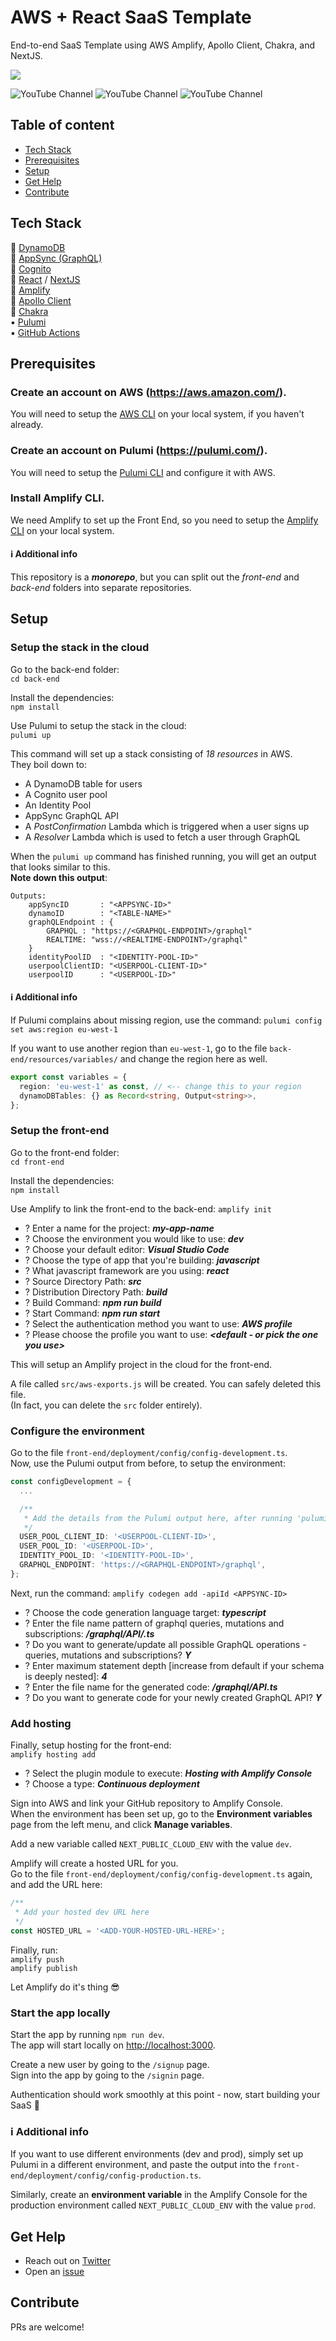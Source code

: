 # AWS + React SaaS Template

End-to-end SaaS Template using AWS Amplify, Apollo Client, Chakra, and NextJS.

![](https://imgur.com/0Q8LTqa.png)

![YouTube Channel](https://img.shields.io/youtube/views/SUjTIX0a1PM?style=social)
![YouTube Channel](https://img.shields.io/youtube/likes/SUjTIX0a1PM?style=social)
![YouTube Channel](https://img.shields.io/youtube/channel/subscribers/UCMo28ATCDU0Kn9dpilAF79Q?style=social)

## Table of content

- [Tech Stack](#tech-stack)
- [Prerequisites](#prerequisites)
- [Setup](#setup)
- [Get Help](#get-help)
- [Contribute](#contribute)

## Tech Stack

🔹 [DynamoDB](https://aws.amazon.com/dynamodb/)  
🔹 [AppSync (GraphQL)](https://aws.amazon.com/appsync/)  
🔹 [Cognito](https://aws.amazon.com/cognito/)  
🔸 [React](https://reactjs.org) / [NextJS](https://nextjs.org/)  
🔸 [Amplify](https://aws.amazon.com/amplify/)  
🔸 [Apollo Client](https://www.apollographql.com/docs/react/get-started/setup/)  
🔸 [Chakra](https://chakra-ui.com/)  
▪️ [Pulumi](https://pulumi.com/)  
▪️ [GitHub Actions](https://github.com/features/actions)  

## Prerequisites

### Create an account on AWS (https://aws.amazon.com/).

You will need to setup the [AWS CLI](https://docs.aws.amazon.com/cli/latest/userguide/getting-started-install.html) on your local system, if you haven't already.

### Create an account on Pulumi (https://pulumi.com/).

You will need to setup the [Pulumi CLI](https://www.pulumi.com/docs/get-started/aws/begin/) and configure it with AWS.

### Install Amplify CLI.

We need Amplify to set up the Front End, so you need to setup the [Amplify CLI](https://docs.amplify.aws/cli/start/install/) on your local system.

#### ℹ️ Additional info

This repository is a **_monorepo_**, but you can split out the _front-end_ and _back-end_ folders into separate repositories.

## Setup

### Setup the stack in the cloud

Go to the back-end folder:  
`cd back-end`

Install the dependencies:  
`npm install`

Use Pulumi to setup the stack in the cloud:  
`pulumi up`

This command will set up a stack consisting of _18 resources_ in AWS.  
They boil down to:

- A DynamoDB table for users
- A Cognito user pool
- An Identity Pool
- AppSync GraphQL API
- A _PostConfirmation_ Lambda which is triggered when a user signs up
- A _Resolver_ Lambda which is used to fetch a user through GraphQL

When the `pulumi up` command has finished running, you will get an output that looks similar to this.  
**Note down this output**:

```console
Outputs:
    appSyncID       : "<APPSYNC-ID>"
    dynamoID        : "<TABLE-NAME>"
    graphQLEndpoint : {
        GRAPHQL : "https://<GRAPHQL-ENDPOINT>/graphql"
        REALTIME: "wss://<REALTIME-ENDPOINT>/graphql"
    }
    identityPoolID  : "<IDENTITY-POOL-ID>"
    userpoolClientID: "<USERPOOL-CLIENT-ID>"
    userpoolID      : "<USERPOOL-ID>"

```

#### ℹ️ Additional info

If Pulumi complains about missing region, use the command:
`pulumi config set aws:region eu-west-1`

If you want to use another region than `eu-west-1`, go to the file `back-end/resources/variables/` and change the region here as well.

```typescript
export const variables = {
  region: 'eu-west-1' as const, // <-- change this to your region
  dynamoDBTables: {} as Record<string, Output<string>>,
};
```

### Setup the front-end

Go to the front-end folder:  
`cd front-end`

Install the dependencies:  
`npm install`

Use Amplify to link the front-end to the back-end:
`amplify init`

- ? Enter a name for the project: **_my-app-name_**
- ? Choose the environment you would like to use: **_dev_**
- ? Choose your default editor: **_Visual Studio Code_**
- ? Choose the type of app that you're building: **_javascript_**
- ? What javascript framework are you using: **_react_**
- ? Source Directory Path: **_src_**
- ? Distribution Directory Path: **_build_**
- ? Build Command: **_npm run build_**
- ? Start Command: **_npm run start_**
- ? Select the authentication method you want to use: **_AWS profile_**
- ? Please choose the profile you want to use: **_<default - or pick the one you use>_**

This will setup an Amplify project in the cloud for the front-end.

A file called `src/aws-exports.js` will be created. You can safely deleted this file.  
(In fact, you can delete the `src` folder entirely).

### Configure the environment

Go to the file `front-end/deployment/config/config-development.ts`.  
Now, use the Pulumi output from before, to setup the environment:

```typescript
const configDevelopment = {
  ...

  /**
   * Add the details from the Pulumi output here, after running 'pulumi up'
   */
  USER_POOL_CLIENT_ID: '<USERPOOL-CLIENT-ID>',
  USER_POOL_ID: '<USERPOOL-ID>',
  IDENTITY_POOL_ID: '<IDENTITY-POOL-ID>',
  GRAPHQL_ENDPOINT: 'https://<GRAPHQL-ENDPOINT>/graphql',
};
```

Next, run the command:
`amplify codegen add -apiId <APPSYNC-ID>`

- ? Choose the code generation language target: **_typescript_**
- ? Enter the file name pattern of graphql queries, mutations and subscriptions: **_/graphql/API\/.ts_**
- ? Do you want to generate/update all possible GraphQL operations - queries, mutations and subscriptions? **_Y_**
- ? Enter maximum statement depth [increase from default if your schema is deeply nested]: **_4_**
- ? Enter the file name for the generated code: **_/graphql/API.ts_**
- ? Do you want to generate code for your newly created GraphQL API? **_Y_**

### Add hosting

Finally, setup hosting for the front-end:  
`amplify hosting add`

- ? Select the plugin module to execute: **_Hosting with Amplify Console_**
- ? Choose a type: **_Continuous deployment_**

Sign into AWS and link your GitHub repository to Amplify Console.  
When the environment has been set up, go to the **Environment variables** page from the left menu, and click **Manage variables**.

Add a new variable called `NEXT_PUBLIC_CLOUD_ENV` with the value `dev`.

Amplify will create a hosted URL for you.  
Go to the file `front-end/deployment/config/config-development.ts` again, and add the URL here:

```typescript
/**
 * Add your hosted dev URL here
 */
const HOSTED_URL = '<ADD-YOUR-HOSTED-URL-HERE>';
```

Finally, run:  
`amplify push`  
`amplify publish`

Let Amplify do it's thing 😎

### Start the app locally

Start the app by running `npm run dev`.  
The app will start locally on [http://localhost:3000](http://localhost:3000).

Create a new user by going to the `/signup` page.  
Sign into the app by going to the `/signin` page.

Authentication should work smoothly at this point - now, start building your SaaS 🚀

### ℹ️ Additional info

If you want to use different environments (dev and prod), simply set up Pulumi in a different environment, and paste the output into the `front-end/deployment/config/config-production.ts`.

Similarly, create an **environment variable** in the Amplify Console for the production environment called `NEXT_PUBLIC_CLOUD_ENV` with the value `prod`.

## Get Help

- Reach out on [Twitter](https://twitter.com/SimonHoiberg)
- Open an [issue](https://github.com/SimonHoiberg/saas-template/issues/new)

## Contribute

PRs are welcome!
